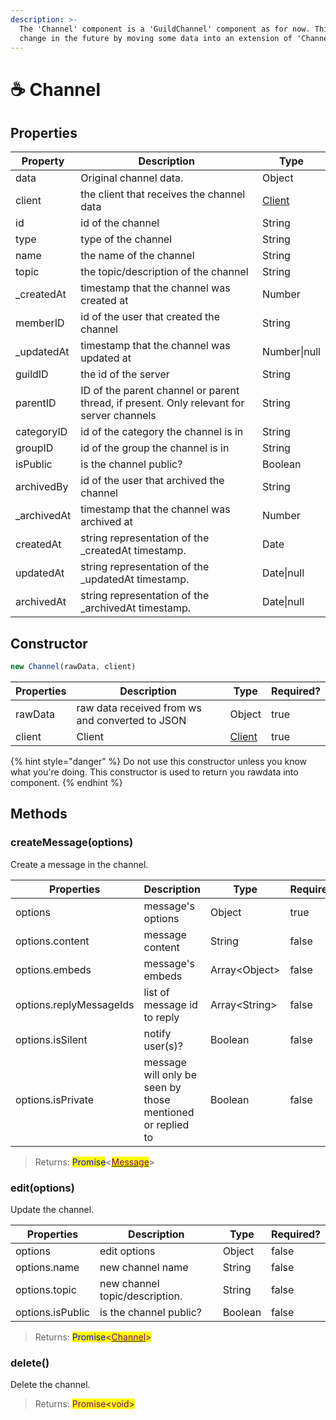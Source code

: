 ```yaml
---
description: >-
  The 'Channel' component is a 'GuildChannel' component as for now. This can
  change in the future by moving some data into an extension of 'Channel'.
---
```


# ☕ Channel

## Properties

| Property     | Description                                                                              | Type                                                   |
| ------------ | ---------------------------------------------------------------------------------------- | ------------------------------------------------------ |
| data         | Original channel data.                                                                   | Object                                                 |
| client       | the client that receives the channel data                                                | <mark style="color:purple;"></mark>[Client](client.md) |
| id           | id of the channel                                                                        | String                                                 |
| type         | type of the channel                                                                      | String                                                 |
| name         | the name of the channel                                                                  | String                                                 |
| topic        | the topic/description of the channel                                                     | String                                                 |
| \_createdAt  | timestamp that the channel was created at                                                | Number                                                 |
| memberID     | id of the user that created the channel                                                  | String                                                 |
| \_updatedAt  | timestamp that the channel was updated at                                                | Number\|null                                           |
| guildID      | the id of the server                                                                     | String                                                 |
| parentID     | ID of the parent channel or parent thread, if present. Only relevant for server channels | String                                                 |
| categoryID   | id of the category the channel is in                                                     | String                                                 |
| groupID      | id of the group the channel is in                                                        | String                                                 |
| isPublic     | is the channel public?                                                                   | Boolean                                                |
| archivedBy   | id of the user that archived the channel                                                 | String                                                 |
| \_archivedAt | timestamp that the channel was archived at                                               | Number                                                 |
| createdAt    | string representation of the \_createdAt timestamp.                                      | Date                                                   |
| updatedAt    | string representation of the \_updatedAt timestamp.                                      | Date\|null                                             |
| archivedAt   | string representation of the \_archivedAt timestamp.                                     | Date\|null                                             |

## Constructor

```javascript
new Channel(rawData, client)
```

| Properties | Description                                     | Type                                         | Required? |
| ---------- | ----------------------------------------------- | -------------------------------------------- | --------- |
| rawData    | raw data received from ws and converted to JSON | Object                                       | true      |
| client     | Client                                          | [Client](client.md) | true      |

{% hint style="danger" %}
Do not use this constructor unless you know what you're doing. This constructor is used to return you rawdata into component.
{% endhint %}

## Methods

### createMessage(options)

Create a message in the channel.

| Properties              | Description                                                | Type           | Required? |
| ----------------------- | ---------------------------------------------------------- | -------------- | --------- |
| options                 | message's options                                          | Object         | true      |
| options.content         | message content                                            | String         | false     |
| options.embeds          | message's embeds                                           | Array\<Object> | false     |
| options.replyMessageIds | list of message id to reply                                | Array\<String> | false     |
| options.isSilent        | notify user(s)?                                            | Boolean        | false     |
| options.isPrivate       | message will only be seen by those mentioned or replied to | Boolean        | false     |

> Returns: <mark style="color:blue;">Promise</mark><[<mark style="color:purple;">Message</mark>](message.md)>

### edit(options)

Update the channel.

| Properties       | Description                    | Type    | Required? |
| ---------------- | ------------------------------ | ------- | --------- |
| options          | edit options                   | Object  | false     |
| options.name     | new channel name               | String  | false     |
| options.topic    | new channel topic/description. | String  | false     |
| options.isPublic | is the channel public?         | Boolean | false     |

> Returns: <mark style="color:purple;"><mark style="color:blue;">Promise<mark style="color:blue;"></mark><mark style="color:purple;"><</mark>[<mark style="color:purple;">Channel</mark>](channel.md)<mark style="color:purple;">></mark>

### delete()

Delete the channel.

> Returns: <mark style="color:purple;">Promise\<void></mark>

